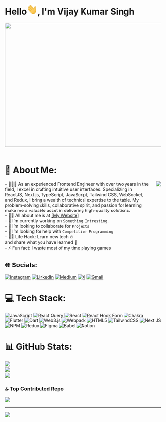 <h1 align="left">Hello<img src="https://raw.githubusercontent.com/ABSphreak/ABSphreak/master/gifs/Hi.gif" width="34px" height="34px" />, I'm Vijay Kumar Singh</h1>

<div align="center">
  <img src ="https://www.crio.do/blog/content/images/size/w1000/2021/04/Full-stack-web-developer.png" width="1200px" height="400px"/>
  
</div>
 <br/>



# 💫 About Me:
<img style="margin-left: 20px" src="https://media.giphy.com/media/qgQUggAC3Pfv687qPC/giphy.gif" height="260px" align="right" margin-left="20px" />
- 👨🏻‍💻 As an experienced Frontend Engineer with over two years in the field, I excel in crafting intuitive user interfaces. Specializing in ReactJS, Next.js, TypeScript, JavaScript, Tailwind CSS, WebSocket, and Redux, I bring a wealth of technical expertise to the table. My problem-solving skills, collaborative spirit, and passion for learning make me a valuable asset in delivering high-quality solutions.<br>
- 🙋‍♂️ All about me is at <a href="https://portfolio-singhvijay-gmailcom.vercel.app/">[My Website]</a> <br>
- 🔭 I’m currently working on <code>Something Intresting</code>.<br>
- 👯 I’m looking to collaborate for <code>Projects</code><br>- 🤔 I’m looking for help with <code>Competitive Programming</code> <br>
- 👨‍💻 Life Hack: Learn new tech 🔥 <br/>and share what you have learned 🎉<br>
- ⚡ Fun fact: I waste most of my time playing games


## 🌐 Socials:
[![Instagram](https://img.shields.io/badge/Instagram-%23E4405F.svg?logo=Instagram&logoColor=white)](https://instagram.com/https://www.instagram.com/singh_vijay294/) [![LinkedIn](https://img.shields.io/badge/LinkedIn-%230077B5.svg?logo=linkedin&logoColor=white)](https://linkedin.com/in/https://www.linkedin.com/in/singh-vijay294/) [![Medium](https://img.shields.io/badge/Medium-12100E?logo=medium&logoColor=white)](https://medium.com/@https://medium.com/@singhvijay8529) [![X](https://img.shields.io/badge/X-black.svg?logo=X&logoColor=white)](https://x.com/https://twitter.com/VijayKumar609) [![Gmail](https://img.shields.io/badge/Gmail-%23E4405F.svg?logo=Gmail&logoColor=white)](mailto:gmail.com/singhvijay8529@gmail.com/)

# 💻 Tech Stack:
![JavaScript](https://img.shields.io/badge/javascript-%23323330.svg?style=for-the-badge&logo=javascript&logoColor=%23F7DF1E) ![React Query](https://img.shields.io/badge/-React%20Query-FF4154?style=for-the-badge&logo=react%20query&logoColor=white) ![React](https://img.shields.io/badge/react-%2320232a.svg?style=for-the-badge&logo=react&logoColor=%2361DAFB) ![React Hook Form](https://img.shields.io/badge/React%20Hook%20Form-%23EC5990.svg?style=for-the-badge&logo=reacthookform&logoColor=white) ![Chakra](https://img.shields.io/badge/chakra-%234ED1C5.svg?style=for-the-badge&logo=chakraui&logoColor=white) ![Flutter](https://img.shields.io/badge/Flutter-%2302569B.svg?style=for-the-badge&logo=Flutter&logoColor=white) ![Dart](https://img.shields.io/badge/dart-%230175C2.svg?style=for-the-badge&logo=dart&logoColor=white) ![Web3.js](https://img.shields.io/badge/web3.js-F16822?style=for-the-badge&logo=web3.js&logoColor=white) ![Webpack](https://img.shields.io/badge/webpack-%238DD6F9.svg?style=for-the-badge&logo=webpack&logoColor=black) ![HTML5](https://img.shields.io/badge/html5-%23E34F26.svg?style=for-the-badge&logo=html5&logoColor=white) ![TailwindCSS](https://img.shields.io/badge/tailwindcss-%2338B2AC.svg?style=for-the-badge&logo=tailwind-css&logoColor=white) ![Next JS](https://img.shields.io/badge/Next-black?style=for-the-badge&logo=next.js&logoColor=white) ![NPM](https://img.shields.io/badge/NPM-%23CB3837.svg?style=for-the-badge&logo=npm&logoColor=white) ![Redux](https://img.shields.io/badge/redux-%23593d88.svg?style=for-the-badge&logo=redux&logoColor=white) ![Figma](https://img.shields.io/badge/figma-%23F24E1E.svg?style=for-the-badge&logo=figma&logoColor=white) ![Babel](https://img.shields.io/badge/Babel-F9DC3e?style=for-the-badge&logo=babel&logoColor=black) ![Notion](https://img.shields.io/badge/Notion-%23000000.svg?style=for-the-badge&logo=notion&logoColor=white)
# 📊 GitHub Stats:
![](https://github-readme-stats.vercel.app/api?username=singhvijay29&theme=dark&hide_border=true&include_all_commits=true&count_private=true)<br/>
![](https://github-readme-streak-stats.herokuapp.com/?user=singhvijay29&theme=dark&hide_border=true)<br/>
![](https://github-readme-stats.vercel.app/api/top-langs/?username=singhvijay29&theme=dark&hide_border=true&include_all_commits=true&count_private=true&layout=compact)

### 🔝 Top Contributed Repo
![](https://github-contributor-stats.vercel.app/api?username=singhvijay29&limit=5&theme=dark&combine_all_yearly_contributions=true)

---
[![](https://visitcount.itsvg.in/api?id=singhvijay29&icon=0&color=1)](https://visitcount.itsvg.in)

<!-- Proudly created with GPRM ( https://gprm.itsvg.in ) -->

